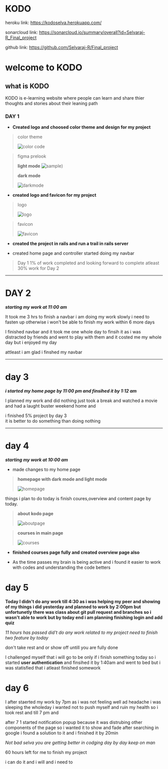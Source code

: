# KODO

heroku link: https://kodoselva.herokuapp.com/

sonarcloud link: https://sonarcloud.io/summary/overall?id=Selvaraj-R_Final_project

github link: https://github.com/Selvaraj-R/Final_project

# welcome to **KODO** 
 
## what is KODO
  KODO is e-learning website where people can learn and share thier thoughts and stories about their leaning path 
### DAY 1
 * **Created logo and choosed color theme and   design for my project**

  > color theme 
  >
  >![color code](app/assets/images/readme/ct.png)

  >figma prelook
  >
  > **light mode**
  >![sample](app/assets/images/readme/lm.png))
  >
  >**dark mode**
  >
  >![darkmode](app/assets/images/readme/dm.png)
  
* **created logo and favicon for my project** 

> logo 
> 
> ![logo](app/assets/images/logo.png)

> favicon 
> 
> ![favicon](app/assets/images/favicon.png)

* **created the project in rails and run a trail in rails server**

* created home page and controller started doing my navbar 

> Day 1 1% of work completed and looking forward to complete atleast 30% work for Day 2

 ---

 # DAY 2

 ***starting my work at 11:00 am***

 It took me 3 hrs to finish a navbar i am doing my work slowly i need to fasten up otherwise i won't be able to finish my work within  6 more days 

 I finished navbar and it took me one whole day to finsih it as i was distracted by friends and went to play with them and it costed me my whole day but i enjoyed my day 

 attleast i am glad i finshed my navbar

 ---

 # day 3 

 ***i started my home page by 11:00 pm and finsihed it by 1:12 am***

I planned my work and did nothing just took a break and watched a movie and had a laught buster weekend home and 

i finished 5% project by day 3  
it is better to do something than doing nothing


---

# day 4

 ***starting my work at 10:00 am***

 * made changes to my home page 

 >**homepage with dark mode and light mode**
 >
 >
 >![homepage](app/assets/images/readme/hom.png)

 things i plan to do today is finish coures,overview and content page by today.


 >**about kodo page** 
>
>![aboutpage](app/assets/images/readme/about.png)



>**courses in main page**
>
>
>![courses](app/assets/images/readme/lc.png)


 * **finished courses page fully and created overview page also**

* As the time passes my brain is being active and i found it easier to work with codes and understanding the code betters 


# day 5

**Today I didn't do any work till 4:30 as i was helping my peer and showing of my things i did yesterday and planned to work by 2:00pm but unfortunetly there was class about git pull request and branches so i wasn't able to work but by today end  i am planning finishing login and add quiz** 

*11 hours has passed did't do any work related to my project need to finish two feature by today* 


don't take rest and or show off untill you are fully done

I challenged myself that i will go to be only if i finish something today so i started **user authentication**  and finsihed it by 1:40am and went to bed but i was statisfied that i atleast finished somework
# day 6 
I after  staerted my work by 7pm as i was not feeling well ad headache i was sleeping the wholeday i wanted not to push myself and ruin my health so i took rest and till 7 pm and 

after 7 1 started notification popup because it was distrubing other components of the page so i wanted it to show and fade after searching in google i found a solution to it and i finished it by 20min 

*Not bad selva you are getting better in codging day by day  keep on man*

60 hours left for me to finish my project

i can do it and i will and i need to 

